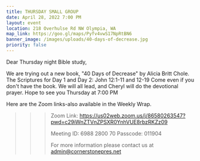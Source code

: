 ```yaml
---
title: THURSDAY SMALL GROUP
date: April 28, 2022 7:00 PM
layout: event
location: 218 Overhulse Rd NW Olympia, WA
map_link: https://goo.gl/maps/Pyfv4vwS17NpRtBN6
banner_image: /images/uploads/40-days-of-decrease.jpg
priority: false
---
```

Dear Thursday night Bible study,

We are trying out a new book, "40 Days of Decrease" by Alicia Britt Chole. The Scriptures for Day 1 and Day 2: John 12:1-11 and 12-19 Come even if you don't have the book. We will all lead, and Cheryl will do the devotional prayer. Hope to see you Thursday at 7:00 PM

Here are the Zoom links-also available in the Weekly Wrap.

<!--\\\\\\\\\\\\\\\[if !supportLineBreakNewLine]-->

<!--\\\\\\\\\\\\\\\[endif]-->

<!--EndFragment-->

> > > Zoom Link: <https://us02web.zoom.us/j/86580263547?pwd=c29iWnZTVnZPSXR0YnhVUE8rbzRKZz09>
> > >
> > > Meeting ID: 6988 2800 70
> > > Passcode: 011904
> > >
> > > For more information please contact us at admin@cornerstonepres.net